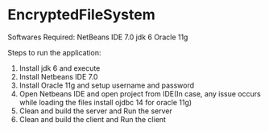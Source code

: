 # EncryptedFileSystem

Softwares Required:
NetBeans IDE 7.0
jdk 6
Oracle 11g

Steps to run the application:

1) Install jdk 6 and execute 
2) Install Netbeans IDE 7.0 
3) Install Oracle 11g and setup username and password
4) Open Netbeans IDE and open project from IDE(In case, any issue occurs while loading the files install ojdbc 14 for oracle 11g)
5) Clean and build the server and Run the server
6) Clean and build the client and Run the client

